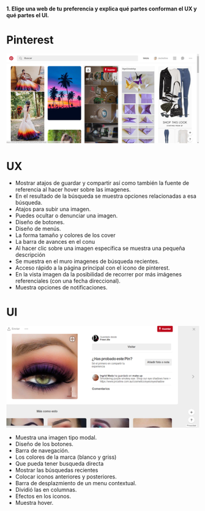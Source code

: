 #### 1. Elige una web de tu preferencia y explica qué partes conforman el UX y qué partes el UI.


# Pinterest

![Con titulo](assets/images/pin-image.png "Pinterest")

# UX
* Mostrar atajos de guardar y compartir así como también la fuente de referencia al hacer hover sobre las imagenes.
* En el resultado de la búsqueda se muestra opciones relacionadas a esa búsqueda. 
* Atajos para subir una imagen.
* Puedes ocultar o denunciar una imagen. 
* Diseño de botones.
* Diseño de menús.
* La forma tamaño y colores de los cover 
* La barra de avances en el conu
* Al hacer clic sobre una imagen específica se muestra  una pequeña descripción
* Se muestra en el muro imagenes de búsqueda recientes. 
* Acceso rápido a la página principal con el icono de pinterest.
* En la vista imagen da la posibilidad de recorrer por más imágenes referenciales (con una fecha direccional).
* Muestra opciones de notificaciones.

# UI

![Con titulo](assets/images/objeto-pinterest.png "Pinterest")

* Muestra una imagen tipo modal.
* Diseño de los botones. 
* Barra de navegación. 
* Los colores de la marca (blanco y griss)
* Que pueda tener busqueda directa
* Mostrar las búsquedas recientes
* Colocar iconos anteriores y posteriores. 
* Barra de desplazmiento de un menu contextual.
* Dividió las  en columnas.
* Efectos en los iconos.
* Muestra hover.

